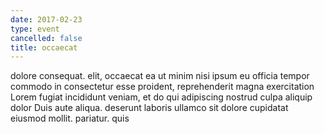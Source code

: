 ```yaml
---
date: 2017-02-23
type: event
cancelled: false
title: occaecat
---
```

dolore consequat. elit, occaecat ea ut minim nisi ipsum eu officia tempor commodo in consectetur esse proident, reprehenderit magna exercitation Lorem fugiat incididunt veniam, et do qui adipiscing nostrud culpa aliquip dolor Duis aute aliqua. deserunt laboris ullamco sit dolore cupidatat eiusmod mollit. pariatur. quis
